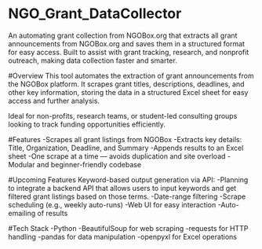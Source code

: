 # NGO_Grant_DataCollector
An automating grant collection from NGOBox.org that extracts all grant announcements from NGOBox.org and saves them in a structured format for easy access. Built to assist with grant tracking, research, and nonprofit outreach, making data collection faster and smarter.

#Overview
This tool automates the extraction of grant announcements from the NGOBox platform. It scrapes grant titles, descriptions, deadlines, and other key information, storing the data in a structured Excel sheet for easy access and further analysis.

Ideal for non-profits, research teams, or student-led consulting groups looking to track funding opportunities efficiently.

#Features
-Scrapes all grant listings from NGOBox
-Extracts key details: Title, Organization, Deadline, and Summary
-Appends results to an Excel sheet
-One scrape at a time — avoids duplication and site overload
-Modular and beginner-friendly codebase

#Upcoming Features
Keyword-based output generation via API:
-Planning to integrate a backend API that allows users to input keywords and get filtered grant listings based on those terms.
-Date-range filtering
-Scrape scheduling (e.g., weekly auto-runs)
-Web UI for easy interaction
-Auto-emailing of results

#Tech Stack
-Python
-BeautifulSoup for web scraping
-requests for HTTP handling
-pandas for data manipulation
-openpyxl for Excel operations
